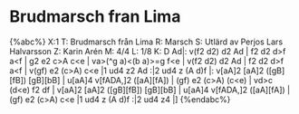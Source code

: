 # Brudmarsch fran Lima

{%abc%}
X:1
T: Brudmarsch från Lima
R: Marsch
S: Utlärd av Perjos Lars Halvarsson
Z: Karin Arén
M: 4/4
L: 1/8
K: D
Ad|: v(f2 d2) d2 Ad | f2 d2 d>f a<f | g2 e2 c>A c<e | va>(^g a)<(b a)>=g f<e |
v(f2 d2) d2 Ad | f2 d2 d>f a<f | v(gf) e2 (c>A) c<e |1 ud4 z2 Ad :|2 ud4 z (A d)f |: 
v[aA]2 [aA]2 ([gB][fB]) [gB][bB] | u[aA]4 v[fADA,]2 ([aA][fA]) | (gf) e2 (c>A) (c<e) | vd>c (d<e) f2 df | 
v[aA]2 [aA]2 ([gB][fB]) [gB][bB] | u[aA]4 v[fADA,]2 ([aA][fA]) | (gf) e2 (c>A) c<e |1 ud4 z (A d)f :|2 ud4 z4 |]
{%endabc%}



